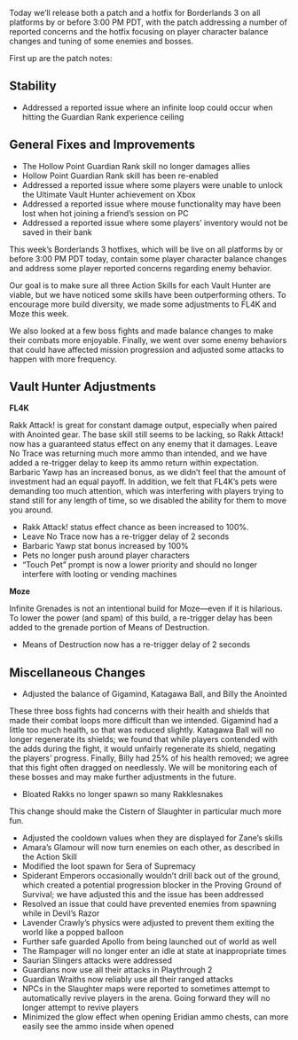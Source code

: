 Today we’ll release both a patch and a hotfix for Borderlands 3 on all platforms by or before 3:00 PM PDT, with the patch addressing a number of reported concerns and the hotfix focusing on player character balance changes and tuning of some enemies and bosses.

First up are the patch notes:

Stability
---------

- Addressed a reported issue where an infinite loop could occur when hitting the Guardian Rank experience ceiling

General Fixes and Improvements
------------------------------

- The Hollow Point Guardian Rank skill no longer damages allies
- Hollow Point Guardian Rank skill has been re-enabled
- Addressed a reported issue where some players were unable to unlock the Ultimate Vault Hunter achievement on Xbox
- Addressed a reported issue where mouse functionality may have been lost when hot joining a friend’s session on PC
- Addressed a reported issue where some players’ inventory would not be saved in their bank

This week’s Borderlands 3 hotfixes, which will be live on all platforms by or before 3:00 PM PDT today, contain some player character balance changes and address some player reported concerns regarding enemy behavior.

Our goal is to make sure all three Action Skills for each Vault Hunter are viable, but we have noticed some skills have been outperforming others. To encourage more build diversity, we made some adjustments to FL4K and Moze this week.

We also looked at a few boss fights and made balance changes to make their combats more enjoyable. Finally, we went over some enemy behaviors that could have affected mission progression and adjusted some attacks to happen with more frequency.

Vault Hunter Adjustments
------------------------

**FL4K**

Rakk Attack! is great for constant damage output, especially when paired with Anointed gear. The base skill still seems to be lacking, so Rakk Attack! now has a guaranteed status effect on any enemy that it damages. Leave No Trace was returning much more ammo than intended, and we have added a re-trigger delay to keep its ammo return within expectation. Barbaric Yawp has an increased bonus, as we didn’t feel that the amount of investment had an equal payoff. In addition, we felt that FL4K’s pets were demanding too much attention, which was interfering with players trying to stand still for any length of time, so we disabled the ability for them to move you around.

- Rakk Attack! status effect chance as been increased to 100%.
- Leave No Trace now has a re-trigger delay of 2 seconds
- Barbaric Yawp stat bonus increased by 100%
- Pets no longer push around player characters
- “Touch Pet” prompt is now a lower priority and should no longer interfere with looting or vending machines

**Moze**

Infinite Grenades is not an intentional build for Moze—even if it is hilarious. To lower the power (and spam) of this build, a re-trigger delay has been added to the grenade portion of Means of Destruction.

- Means of Destruction now has a re-trigger delay of 2 seconds

Miscellaneous Changes
---------------------

- Adjusted the balance of Gigamind, Katagawa Ball, and Billy the Anointed

These three boss fights had concerns with their health and shields that made their combat loops more difficult than we intended. Gigamind had a little too much health, so that was reduced slightly. Katagawa Ball will no longer regenerate its shields; we found that while players contended with the adds during the fight, it would unfairly regenerate its shield, negating the players’ progress. Finally, Billy had 25% of his health removed; we agree that this fight often dragged on needlessly. We will be monitoring each of these bosses and may make further adjustments in the future.

- Bloated Rakks no longer spawn so many Rakklesnakes

This change should make the Cistern of Slaughter in particular much more fun.

- Adjusted the cooldown values when they are displayed for Zane’s skills
- Amara’s Glamour will now turn enemies on each other, as described in the Action Skill
- Modified the loot spawn for Sera of Supremacy
- Spiderant Emperors occasionally wouldn’t drill back out of the ground, which created a potential progression blocker in the Proving Ground of Survival; we have adjusted this and the issue has been addressed
- Resolved an issue that could have prevented enemies from spawning while in Devil’s Razor
- Lavender Crawly’s physics were adjusted to prevent them exiting the world like a popped balloon
- Further safe guarded Apollo from being launched out of world as well
- The Rampager will no longer enter an idle at state at inappropriate times
- Saurian Slingers attacks were addressed
- Guardians now use all their attacks in Playthrough 2
- Guardian Wraiths now reliably use all their ranged attacks
- NPCs in the Slaughter maps were reported to sometimes attempt to automatically revive players in the arena. Going forward they will no longer attempt to revive players
- Minimized the glow effect when opening Eridian ammo chests, can more easily see the ammo inside when opened

